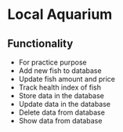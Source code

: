 # Local Aquarium

## Functionality

- For practice purpose
- Add new fish to database
- Update fish amount and price
- Track health index of fish
- Store data in the database
- Update data in the database
- Delete data from database
- Show data from database
